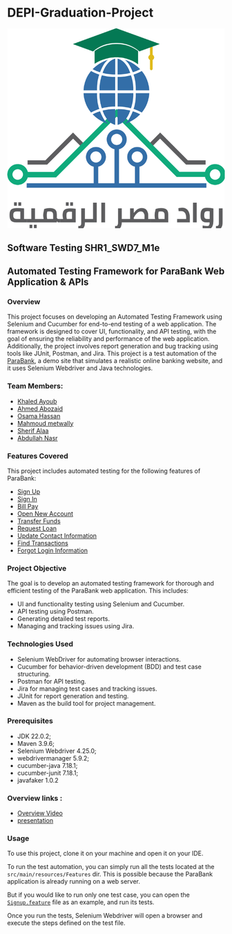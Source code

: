 # DEPI-Graduation-Project
![DEPI](./DEPILogo.png)

## Software Testing SHR1_SWD7_M1e   

## Automated Testing Framework for ParaBank Web Application & APIs

### Overview
This project focuses on developing an Automated Testing Framework using Selenium and Cucumber for end-to-end testing of a web application. The framework is designed to cover UI, functionality, and API testing, with the goal of ensuring the reliability and performance of the web application. Additionally, the project involves report generation and bug tracking using tools like JUnit, Postman, and Jira.
This project is a test automation of the [ParaBank](https://parabank.parasoft.com/parabank/index.htm), a demo site that simulates a realistic
online banking website, and it uses Selenium Webdriver and Java technologies.

### Team Members:
- [Khaled Ayoub](https://github.com/Khaled-Ayoub)
- [Ahmed Abozaid](https://github.com/AhmedMAbuzaid1998)
- [Osama Hassan](https://github.com/hassanossama)
- [Mahmoud metwally](https://github.com/ma7moudmetwaly)
- [Sherif Alaa](https://github.com/sherifalaaaali)
- [Abdullah Nasr](https://github.com/aazn37)

###  Features Covered
This project includes automated testing for the following features of ParaBank:

- [Sign Up](https://github.com/AhmedMAbuzaid1998/parabank/blob/main/src/main/resources/Features/01_SignUp.feature)
- [Sign In](https://github.com/AhmedMAbuzaid1998/parabank/blob/main/src/main/resources/Features/02_SignIn.feature)
- [Bill Pay](https://github.com/AhmedMAbuzaid1998/parabank/blob/main/src/main/resources/Features/03_BillPay.feature)
- [Open New Account](https://github.com/AhmedMAbuzaid1998/parabank/blob/main/src/main/resources/Features/04_OpenNewAccount.feature)
- [Transfer Funds](https://github.com/AhmedMAbuzaid1998/parabank/blob/main/src/main/resources/Features/05_TransferFunds.feature)
- [Request Loan](https://github.com/AhmedMAbuzaid1998/parabank/blob/main/src/main/resources/Features/06_RequestLoan.feature)
- [Update Contact Information](https://github.com/AhmedMAbuzaid1998/parabank/blob/main/src/main/resources/Features/07_UpdateContactInfo.feature)
- [Find Transactions](https://github.com/AhmedMAbuzaid1998/parabank/blob/main/src/main/resources/Features/08_FindTransactions.feature)
- [Forgot Login Information](https://github.com/AhmedMAbuzaid1998/parabank/blob/main/src/main/resources/Features/09_Forgot%20login%20info.feature)

### Project Objective
The goal is to develop an automated testing framework for thorough and efficient testing of the ParaBank web application. This includes:

- UI and functionality testing using Selenium and Cucumber.
- API testing using Postman.
- Generating detailed test reports.
- Managing and tracking issues using Jira.

### Technologies Used
- Selenium WebDriver for automating browser interactions.
- Cucumber for behavior-driven development (BDD) and test case structuring.
- Postman for API testing.
- Jira for managing test cases and tracking issues.
- JUnit for report generation and testing.
- Maven as the build tool for project management.

### Prerequisites
- JDK 22.0.2;
- Maven 3.9.6;
- Selenium Webdriver 4.25.0;
- webdrivermanager 5.9.2;
- cucumber-java 7.18.1;
- cucumber-junit 7.18.1;
- javafaker 1.0.2

### Overview links :
- [Overview Video](https://drive.google.com/file/d/1SYusmVDIhtnHU-oOyQRP4SVEugp-OS9o/view?usp=drive_link)
- [presentation](https://github.com/AhmedMAbuzaid1998/parabank/blob/main/Parabank_Presentation.pptx)


### Usage
To use this project, clone it on your machine and open it on your IDE.

To run the test automation, you can simply run all the tests located  at the `src/main/resources/Features` dir. This is possible
because the ParaBank application is already running on a web server. 

But if you would like to run only one test case, you can open the
[`Signup.feature`](https://github.com/AhmedMAbuzaid1998/parabank/blob/main/src/main/resources/Features/01_SignUp.feature)
file as an example, and run its tests.

Once you run the tests, Selenium Webdriver will open a browser and execute the steps defined on the test file.
